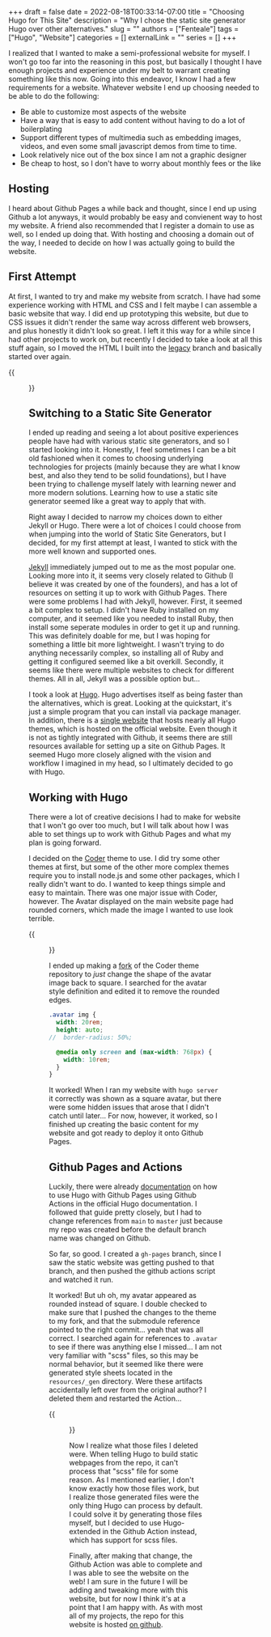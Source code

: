 +++ 
draft = false
date = 2022-08-18T00:33:14-07:00
title = "Choosing Hugo for This Site"
description = "Why I chose the static site generator Hugo over other alternatives."
slug = ""
authors = ["Fenteale"]
tags = ["Hugo", "Website"]
categories = []
externalLink = ""
series = []
+++

I realized that I wanted to make a semi-professional website for myself. I won't go too far into the reasoning in this post, but basically I thought I have enough projects and experience under my belt to warrant creating something like this now. Going into this endeavor, I know I had a few requirements for a website. Whatever website I end up choosing needed to be able to do the following:
- Be able to customize most aspects of the website
- Have a way that is easy to add content without having to do a lot of boilerplating
- Support different types of multimedia such as embedding images, videos, and even some small javascript demos from time to time.
- Look relatively nice out of the box since I am not a graphic designer
- Be cheap to host, so I don't have to worry about monthly fees or the like

## Hosting

I heard about Github Pages a while back and thought, since I end up using Github a lot anyways, it would probably be easy and convienent way to host my website. A friend also recommended that I register a domain to use as well, so I ended up doing that. With hosting and choosing a domain out of the way, I needed to decide on how I was actually going to build the website.

## First Attempt

At first, I wanted to try and make my website from scratch. I have had some experience working with HTML and CSS and I felt maybe I can assemble a basic website that way. I did end up prototyping this website, but due to CSS issues it didn't render the same way across different web browsers, and plus honestly it didn't look so great. I left it this way for a while since I had other projects to work on, but recently I decided to take a look at all this stuff again, so I moved the HTML I built into the [legacy](https:/github.com/Fenteale/fenteale.github.io/tree/legacy) branch and basically started over again.

{{<figure src="/images/legacywebsite.png" caption="Picture of my old website written in html." width=540vw >}}

## Switching to a Static Site Generator

I ended up reading and seeing a lot about positive experiences people have had with various static site generators, and so I started looking into it. Honestly, I feel sometimes I can be a bit old fashioned when it comes to choosing underlying technologies for projects (mainly because they are what I know best, and also they tend to be solid foundations), but I have been trying to challenge myself lately with learning newer and more modern solutions. Learning how to use a static site generator seemed like a great way to apply that with.

Right away I decided to narrow my choices down to either Jekyll or Hugo. There were a lot of choices I could choose from when jumping into the world of Static Site Generators, but I decided, for my first attempt at least, I wanted to stick with the more well known and supported ones.

[Jekyll](https://jekyllrb.com/) immediately jumped out to me as the most popular one. Looking more into it, it seems very closely related to Github (I believe it was created by one of the founders), and has a lot of resources on setting it up to work with Github Pages. There were some problems I had with Jekyll, however. First, it seemed a bit complex to setup. I didn't have Ruby installed on my computer, and it seemed like you needed to install Ruby, then install some seperate modules in order to get it up and running. This was definitely doable for me, but I was hoping for something a little bit more lightweight. I wasn't trying to do anything necessarily complex, so installing all of Ruby and getting it configured seemed like a bit overkill. Secondly, it seems like there were multiple websites to check for different themes. All in all, Jekyll was a possible option but...

I took a look at [Hugo](https://gohugo.io/). Hugo advertises itself as being faster than the alternatives, which is great. Looking at the quickstart, it's just a simple program that you can install via package manager. In addition, there is a [single website](https://themes.gohugo.io/) that hosts nearly all Hugo themes, which is hosted on the official website. Even though it is not as tightly integrated with Github, it seems there are still resources available for setting up a site on Github Pages. It seemed Hugo more closely aligned with the vision and workflow I imagined in my head, so I ultimately decided to go with Hugo.

## Working with Hugo

There were a lot of creative decisions I had to make for website that I won't go over too much, but I will talk about how I was able to set things up to work with Github Pages and what my plan is going forward.

I decided on the [Coder](https://github.com/luizdepra/hugo-coder) theme to use. I did try some other themes at first, but some of the other more complex themes require you to install node.js and some other packages, which I really didn't want to do. I wanted to keep things simple and easy to maintain. There was one major issue with Coder, however. The Avatar displayed on the main website page had rounded corners, which made the image I wanted to use look terrible.

{{<figure src="/images/roundedavatar.png" caption="What my avatar on the main page looks like with the default Coder theme." width=220vw >}}

I ended up making a [fork](https://github.com/Fenteale/hugo-coder) of the Coder theme repository to *just* change the shape of the avatar image back to square. I searched for the avatar style definition and edited it to remove the rounded edges.
```scss
.avatar img {
  width: 20rem;
  height: auto;
//  border-radius: 50%;

  @media only screen and (max-width: 768px) {
    width: 10rem;
  }
}
```
It worked! When I ran my website with `hugo server` it correctly was shown as a square avatar, but there were some hidden issues that arose that I didn't catch until later... For now, however, it worked, so I finished up creating the basic content for my website and got ready to deploy it onto Github Pages.

## Github Pages and Actions

Luckily, there were already [documentation](https://gohugo.io/hosting-and-deployment/hosting-on-github/) on how to use Hugo with Github Pages using Github Actions in the official Hugo documentation. I followed that guide pretty closely, but I had to change references from `main` to `master` just because my repo was created before the default branch name was changed on Github.

So far, so good. I created a `gh-pages` branch, since I saw the static website was getting pushed to that branch, and then pushed the github actions script and watched it run.

It worked! But uh oh, my avatar appeared as rounded instead of square. I double checked to make sure that I pushed the changes to the theme to my fork, and that the submodule reference pointed to the right commit... yeah that was all correct. I searched again for references to `.avatar` to see if there was anything else I missed... I am not very familiar with "scss" files, so this may be normal behavior, but it seemed like there were generated style sheets located in the `resources/_gen` directory. Were these artifacts accidentally left over from the original author? I deleted them and restarted the Action...

{{<figure src="/images/buildfailed.png" caption="The build failed." width=300vw >}}

Now I realize what those files I deleted were. When telling Hugo to build static webpages from the repo, it can't process that "scss" file for some reason. As I mentioned earlier, I don't know exactly how those files work, but I realize those generated files were the only thing Hugo can process by default. I could solve it by generating those files myself, but I decided to use Hugo-extended in the Github Action instead, which has support for scss files.

Finally, after making that change, the Github Action was able to complete and I was able to see the website on the web! I am sure in the future I will be adding and tweaking more with this website, but for now I think it's at a point that I am happy with. As with most all of my projects, the repo for this website is hosted [on github](https://github.com/Fenteale/fenteale.github.io).